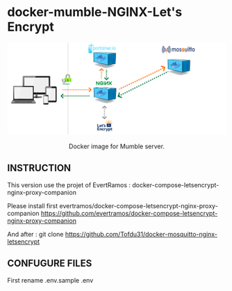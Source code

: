 docker-mumble-NGINX-Let's Encrypt
=============


<p align="center">
    <img src="Mosquitto_Nginx_Letsencrypt.png" alt="mosquitto with Nginx and Let's Encrypt" >

<p align="center">
  Docker image for Mumble server.
</p>

INSTRUCTION
---------------------

This version use the projet of EvertRamos : docker-compose-letsencrypt-nginx-proxy-companion

Please install first evertramos/docker-compose-letsencrypt-nginx-proxy-companion
https://github.com/evertramos/docker-compose-letsencrypt-nginx-proxy-companion

And after :
    git clone https://github.com/Tofdu31/docker-mosquitto-nginx-letsencrypt
    
CONFUGURE FILES
---------------------

First rename .env.sample .env
